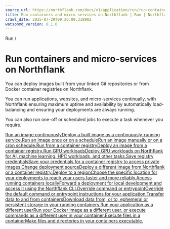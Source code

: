 ```yaml
---
source_url: https://northflank.com/docs/v1/application/run/run-containers-and-micro-services
title: Run containers and micro-services on Northflank | Run | Northflank Application docs
crawl_date: 2025-07-29T09:26:09.318902
watsonmd_version: 0.1.0
---
```


Run / 

# Run containers and micro-services on Northflank

You can deploy images built from your linked Git repositories or from Docker container registries on Northflank.

You can run applications, websites, and micro-services continually, with Northflank ensuring maximum uptime and availability by automatically load-balancing and ensuring your deployments are always running.

You can also run one-off or scheduled jobs to execute a task whenever you require.

[Run an image continuouslyDeploy a built image as a continuously-running service.](/docs/v1/application/run/run-an-image-continuously)[Run an image once or on a scheduleRun an image manually or on a cron schedule.](/docs/v1/application/run/run-an-image-once-or-on-a-schedule)[Run from a container registryDeploy an image from a container registry.](/docs/v1/application/run/run-an-image-from-a-container-registry)[Run GPU workloadsDeploy GPU workloads on Northflank for AI, machine learning, HPC workloads, and other tasks.](/docs/v1/application/gpu-workloads/gpus-on-northflank)[Save registry credentialsSave your credentials for a container registry to access private images.](/docs/v1/application/run/save-registry-credentials)[Change deployment sourceDeploy a different image from Northflank or a container registry.](/docs/v1/application/run/change-deployment-source)[Deploy to a regionChoose the specific location for your deployments to reach your users faster and more reliably.](/docs/v1/application/run/deploy-to-a-region)[Access running containers locallyForward a deployment for local development and access it using the Northflank CLI.](/docs/v1/application/run/access-running-containers-locally)[Override command or entrypointOverride the default command or entrypoint instructions for your application.](/docs/v1/application/run/override-command-entrypoint)[Transfer data to and from containersDownload data from, or to, ephemeral or persistent storage in your running containers.](/docs/v1/application/run/transfer-data-to-and-from-containers)[Run your application as a different userRun your Docker image as a different user, or execute commands as a different user in your container.](/docs/v1/application/run/run-as-a-different-user#run-a-command-as-a-different-user)[Execute files in a containerMake files and directories in your containers executable.](/docs/v1/application/run/run-as-a-different-user#change-file-ownership-and-permissions)